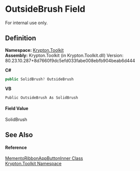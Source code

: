 # OutsideBrush Field


For internal use only.



## Definition
**Namespace:** <a href="79d2eac2-21f4-54ff-7552-b20c33c30600.md">Krypton.Toolkit</a>  
**Assembly:** Krypton.Toolkit (in Krypton.Toolkit.dll) Version: 80.23.10.287+8d7660f9dc5efd033fabe008ebfb904beab6d444

**C#**
``` C#
public SolidBrush? OutsideBrush
```
**VB**
``` VB
Public OutsideBrush As SolidBrush
```



#### Field Value
SolidBrush

## See Also


#### Reference
<a href="2b26afd2-a5ac-38d9-3bb9-f357d5a4c6bb.md">MementoRibbonAppButtonInner Class</a>  
<a href="79d2eac2-21f4-54ff-7552-b20c33c30600.md">Krypton.Toolkit Namespace</a>  
